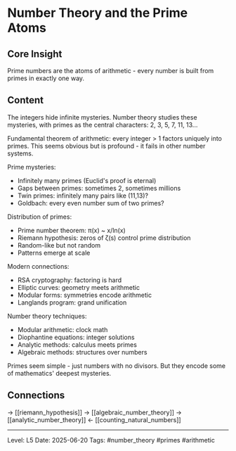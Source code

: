 # Number Theory and the Prime Atoms

## Core Insight
Prime numbers are the atoms of arithmetic - every number is built from primes in exactly one way.

## Content
The integers hide infinite mysteries. Number theory studies these mysteries, with primes as the central characters: 2, 3, 5, 7, 11, 13...

Fundamental theorem of arithmetic: every integer > 1 factors uniquely into primes. This seems obvious but is profound - it fails in other number systems.

Prime mysteries:
- Infinitely many primes (Euclid's proof is eternal)
- Gaps between primes: sometimes 2, sometimes millions
- Twin primes: infinitely many pairs like (11,13)?
- Goldbach: every even number sum of two primes?

Distribution of primes:
- Prime number theorem: π(x) ~ x/ln(x)
- Riemann hypothesis: zeros of ζ(s) control prime distribution
- Random-like but not random
- Patterns emerge at scale

Modern connections:
- RSA cryptography: factoring is hard
- Elliptic curves: geometry meets arithmetic
- Modular forms: symmetries encode arithmetic
- Langlands program: grand unification

Number theory techniques:
- Modular arithmetic: clock math
- Diophantine equations: integer solutions
- Analytic methods: calculus meets primes
- Algebraic methods: structures over numbers

Primes seem simple - just numbers with no divisors. But they encode some of mathematics' deepest mysteries.

## Connections
→ [[riemann_hypothesis]]
→ [[algebraic_number_theory]]
→ [[analytic_number_theory]]
← [[counting_natural_numbers]]

---
Level: L5
Date: 2025-06-20
Tags: #number_theory #primes #arithmetic